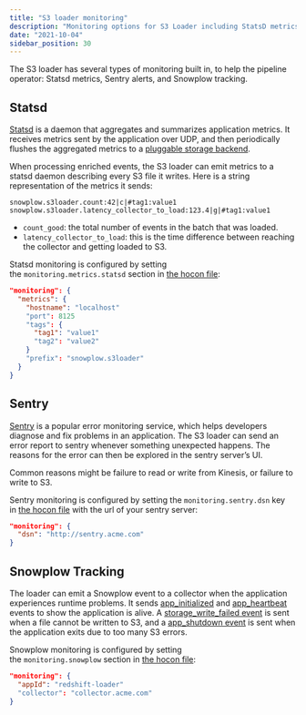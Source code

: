 ```yaml
---
title: "S3 loader monitoring"
description: "Monitoring options for S3 Loader including StatsD metrics, Sentry error reporting, and Snowplow tracking for pipeline health and performance visibility."
date: "2021-10-04"
sidebar_position: 30
---
```


The S3 loader has several types of monitoring built in, to help the pipeline operator: Statsd metrics, Sentry alerts, and Snowplow tracking.

## Statsd

[Statsd](https://github.com/statsd/statsd) is a daemon that aggregates and summarizes application metrics. It receives metrics sent by the application over UDP, and then periodically flushes the aggregated metrics to a [pluggable storage backend](https://github.com/statsd/statsd/blob/master/docs/backend.md).

When processing enriched events, the S3 loader can emit metrics to a statsd daemon describing every S3 file it writes. Here is a string representation of the metrics it sends:

```text
snowplow.s3loader.count:42|c|#tag1:value1
snowplow.s3loader.latency_collector_to_load:123.4|g|#tag1:value1
```

- `count_good`: the total number of events in the batch that was loaded.
- `latency_collector_to_load`: this is the time difference between reaching the collector and getting loaded to S3.

Statsd monitoring is configured by setting the `monitoring.metrics.statsd` section in [the hocon file](/docs/api-reference/loaders-storage-targets/s3-loader/configuration-reference/index.md):

```json
"monitoring": {
  "metrics": {
    "hostname": "localhost"
    "port": 8125
    "tags": {
      "tag1": "value1"
      "tag2": "value2"
    }
    "prefix": "snowplow.s3loader"
  }
}
```

## Sentry

[Sentry](https://docs.sentry.io/) is a popular error monitoring service, which helps developers diagnose and fix problems in an application. The S3 loader can send an error report to sentry whenever something unexpected happens. The reasons for the error can then be explored in the sentry server’s UI.

Common reasons might be failure to read or write from Kinesis, or failure to write to S3.

Sentry monitoring is configured by setting the `monitoring.sentry.dsn` key in [the hocon file](/docs/api-reference/loaders-storage-targets/s3-loader/configuration-reference/index.md) with the url of your sentry server:

```json
"monitoring": {
  "dsn": "http://sentry.acme.com"
}
```

## Snowplow Tracking

The loader can emit a Snowplow event to a collector when the application experiences runtime problems. It sends [app_initialized](https://github.com/snowplow/iglu-central/blob/master/schemas/com.snowplowanalytics.monitoring.kinesis/app_initialized/jsonschema/1-0-0) and [app_heartbeat](https://github.com/snowplow/iglu-central/blob/master/schemas/com.snowplowanalytics.monitoring.kinesis/app_heartbeat/jsonschema/1-0-0) events to show the application is alive. A [storage_write_failed event](https://github.com/snowplow/iglu-central/blob/master/schemas/com.snowplowanalytics.monitoring.kinesis/storage_write_failed/jsonschema/1-0-0) is sent when a file cannot be written to S3, and a [app_shutdown event](https://github.com/snowplow/iglu-central/blob/master/schemas/com.snowplowanalytics.monitoring.kinesis/app_shutdown/jsonschema/1-0-0) is sent when the application exits due to too many S3 errors.

Snowplow monitoring is configured by setting the `monitoring.snowplow` section in [the hocon file](/docs/api-reference/loaders-storage-targets/s3-loader/configuration-reference/index.md):

```json
"monitoring": {
  "appId": "redshift-loader"
  "collector": "collector.acme.com"
}
```
